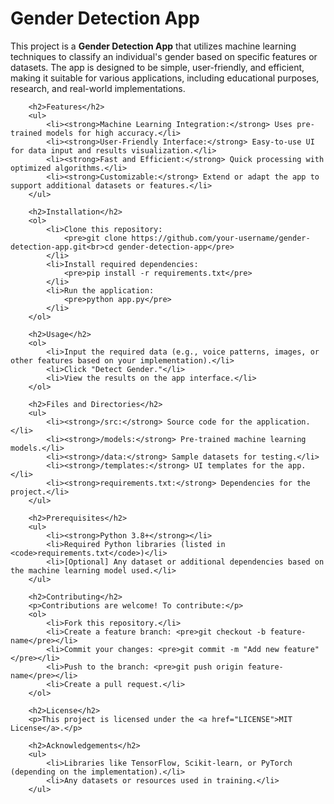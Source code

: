 <!DOCTYPE html>
<html lang="en">

<body>
        <h1>Gender Detection App</h1>
        <p>
            This project is a <strong>Gender Detection App</strong> that utilizes machine learning techniques to classify an individual's gender based on specific features or datasets. 
            The app is designed to be simple, user-friendly, and efficient, making it suitable for various applications, including educational purposes, research, and real-world implementations.
        </p>

        <h2>Features</h2>
        <ul>
            <li><strong>Machine Learning Integration:</strong> Uses pre-trained models for high accuracy.</li>
            <li><strong>User-Friendly Interface:</strong> Easy-to-use UI for data input and results visualization.</li>
            <li><strong>Fast and Efficient:</strong> Quick processing with optimized algorithms.</li>
            <li><strong>Customizable:</strong> Extend or adapt the app to support additional datasets or features.</li>
        </ul>

        <h2>Installation</h2>
        <ol>
            <li>Clone this repository:
                <pre>git clone https://github.com/your-username/gender-detection-app.git<br>cd gender-detection-app</pre>
            </li>
            <li>Install required dependencies:
                <pre>pip install -r requirements.txt</pre>
            </li>
            <li>Run the application:
                <pre>python app.py</pre>
            </li>
        </ol>

        <h2>Usage</h2>
        <ol>
            <li>Input the required data (e.g., voice patterns, images, or other features based on your implementation).</li>
            <li>Click "Detect Gender."</li>
            <li>View the results on the app interface.</li>
        </ol>

        <h2>Files and Directories</h2>
        <ul>
            <li><strong>/src:</strong> Source code for the application.</li>
            <li><strong>/models:</strong> Pre-trained machine learning models.</li>
            <li><strong>/data:</strong> Sample datasets for testing.</li>
            <li><strong>/templates:</strong> UI templates for the app.</li>
            <li><strong>requirements.txt:</strong> Dependencies for the project.</li>
        </ul>

        <h2>Prerequisites</h2>
        <ul>
            <li><strong>Python 3.8+</strong></li>
            <li>Required Python libraries (listed in <code>requirements.txt</code>)</li>
            <li>[Optional] Any dataset or additional dependencies based on the machine learning model used.</li>
        </ul>

        <h2>Contributing</h2>
        <p>Contributions are welcome! To contribute:</p>
        <ol>
            <li>Fork this repository.</li>
            <li>Create a feature branch: <pre>git checkout -b feature-name</pre></li>
            <li>Commit your changes: <pre>git commit -m "Add new feature"</pre></li>
            <li>Push to the branch: <pre>git push origin feature-name</pre></li>
            <li>Create a pull request.</li>
        </ol>

        <h2>License</h2>
        <p>This project is licensed under the <a href="LICENSE">MIT License</a>.</p>

        <h2>Acknowledgements</h2>
        <ul>
            <li>Libraries like TensorFlow, Scikit-learn, or PyTorch (depending on the implementation).</li>
            <li>Any datasets or resources used in training.</li>
        </ul>
</body>
</html>
